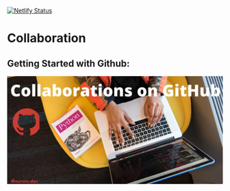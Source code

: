 [![Netlify Status](https://api.netlify.com/api/v1/badges/0c0a7b1f-dc01-4aa6-80a2-d7851ef2a760/deploy-status)](https://app.netlify.com/sites/contribute-github/deploys)

# Collaboration


## Getting Started with Github:

![](images/Collaborations%20on%20GitHub.jpg)
